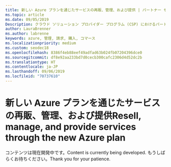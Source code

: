 ```yaml
---
title: 新しい Azure プランを通じたサービスの再販、管理、および提供 | パートナー センター
ms.topic: article
ms.date: 09/05/2019
Description: クラウド ソリューション プロバイダー プログラム (CSP) におけるパートナーは、新しい Azure プランを通じて Azure のお客様をサポートする機能を簡素化できます。
author: LauraBrenner
ms.author: labrenne
keywords: azure, 管理, 請求, 購入, コマース
ms.localizationpriority: medium
ms.custom: seodec18
ms.openlocfilehash: 8386f4eb88eef49adfad63b024fb07204396dce0
ms.sourcegitcommit: df8e92aa233bd7d0cecb300cafc2306d4d52dc2b
ms.translationtype: HT
ms.contentlocale: ja-JP
ms.lasthandoff: 09/06/2019
ms.locfileid: "70737610"
---
```

# <a name="resell-manage-and-provide-services-through-the-new-azure-plan"></a><span data-ttu-id="59a2e-104">新しい Azure プランを通じたサービスの再販、管理、および提供</span><span class="sxs-lookup"><span data-stu-id="59a2e-104">Resell, manage, and provide services through the new Azure plan</span></span>

<span data-ttu-id="59a2e-105">コンテンツは現在開発中です。</span><span class="sxs-lookup"><span data-stu-id="59a2e-105">Content is currently being developed.</span></span> <span data-ttu-id="59a2e-106">もうしばらくお待ちください。</span><span class="sxs-lookup"><span data-stu-id="59a2e-106">Thank you for your patience.</span></span>
